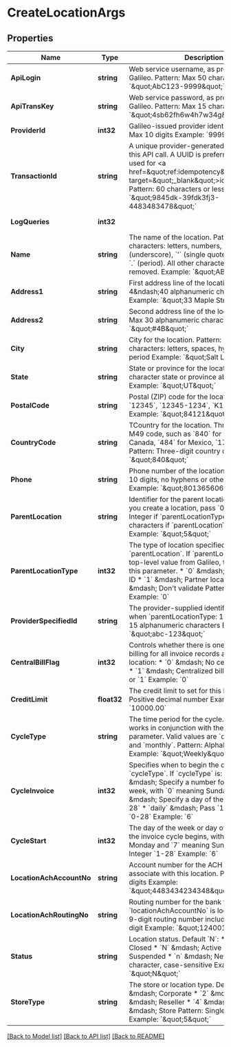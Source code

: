 # CreateLocationArgs

## Properties
Name | Type | Description | Notes
------------ | ------------- | ------------- | -------------
**ApiLogin** | **string** | Web service username, as provided by Galileo. Pattern: Max 50 characters Example: &#x60;\&quot;AbC123-9999\&quot;&#x60; | [optional] [default to AbC123-9999]
**ApiTransKey** | **string** | Web service password, as provided by Galileo. Pattern: Max 15 characters Example: &#x60;\&quot;4sb62fh6w4h7w34g\&quot;&#x60; | [optional] [default to 4sb62fh6w4h7w34g]
**ProviderId** | **int32** | Galileo-issued provider identifier. Pattern: Max 10 digits Example: &#x60;9999&#x60; | [optional] [default to 9999]
**TransactionId** | **string** | A unique provider-generated ID to identify this API call. A UUID is preferred. This value is used for &lt;a href&#x3D;\&quot;ref:idempotency\&quot; target&#x3D;\&quot;_blank\&quot;&gt;idempotency&lt;/a&gt;. Pattern: 60 characters or less Example: &#x60;\&quot;9845dk-39fdk3fj3-4483483478\&quot;&#x60; | [default to 123e4567-e89b-12d3-a456-426614174000]
**LogQueries** | **int32** |  | [optional] [default to LOG_QUERIES.0_]
**Name** | **string** | The name of the location. Pattern: Max 85 characters: letters, numbers, spaces, &#x60;_&#x60; (underscore), &#x60;&#x27;&#x60; (single quote), &#x60;-&#x60; (hyphen), &#x60;.&#x60; (period). All other characters will be removed. Example: &#x60;\&quot;ABC Store 5\&quot;&#x60; | [default to ABC Store 5]
**Address1** | **string** | First address line of the location. Pattern: 4&amp;ndash;40 alphanumeric characters Example: &#x60;\&quot;33 Maple Street\&quot;&#x60; | [default to 33 Maple Street]
**Address2** | **string** | Second address line of the location. Pattern: Max 30 alphanumeric characters Example: &#x60;\&quot;#4B\&quot;&#x60; | [optional] [default to null]
**City** | **string** | City for the location. Pattern: Max 30 characters: letters, spaces, hyphen and period Example: &#x60;\&quot;Salt Lake City\&quot;&#x60; | [default to Salt Lake City]
**State** | **string** | State or province for the location. Pattern: 2-character state or province abbreviation Example: &#x60;\&quot;UT\&quot;&#x60; | [default to UT]
**PostalCode** | **string** | Postal (ZIP) code for the location. Pattern: &#x60;12345&#x60;, &#x60;12345-1234&#x60;, &#x60;K1A-1A1&#x60; Example: &#x60;\&quot;84121\&quot;&#x60; | [default to 84121]
**CountryCode** | **string** | TCountry for the location. Three-digit UN M49 code, such as &#x60;840&#x60; for USA, &#x60;124&#x60; for Canada, &#x60;484&#x60; for Mexico, &#x60;170&#x60; for Colombia. Pattern: Three-digit country code Example: &#x60;\&quot;840\&quot;&#x60; | [optional] [default to null]
**Phone** | **string** | Phone number of the location. Pattern: Exactly 10 digits, no hyphens or other characters Example: &#x60;\&quot;8013656060\&quot;&#x60; | [optional] [default to null]
**ParentLocation** | **string** | Identifier for the parent location. The first time you create a location, pass &#x60;0&#x60;. Pattern: Integer if &#x60;parentLocationType: 0&#x60;; max 15 characters if &#x60;parentLocationType: 1&#x60; Example: &#x60;\&quot;5\&quot;&#x60; | [default to 5]
**ParentLocationType** | **int32** | The type of location specified in &#x60;parentLocation&#x60;. If &#x60;parentLocation&#x60; is the top-level value from Galileo, then pass &#x60;0&#x60; for this parameter. * &#x60;0&#x60; &amp;mdash; Galileo location ID * &#x60;1&#x60; &amp;mdash; Partner location ID * &#x60;2&#x60; &amp;mdash; Don&#x27;t validate  Pattern: &#x60;0&#x60;, &#x60;1&#x60; or &#x60;2&#x60; Example: &#x60;0&#x60; | [default to null]
**ProviderSpecifiedId** | **string** | The provider-supplied identifier for a location, when &#x60;parentLocationType: 1&#x60;. Pattern: Max 15 alphanumeric characters Example: &#x60;\&quot;abc-123\&quot;&#x60; | [optional] [default to null]
**CentralBillFlag** | **int32** | Controls whether there is one centralized billing for all invoice records attached to the location: * &#x60;0&#x60; &amp;mdash; No centralized billing * &#x60;1&#x60; &amp;mdash; Centralized billing  Pattern: &#x60;0&#x60; or &#x60;1&#x60; Example: &#x60;0&#x60; | [optional] [default to null]
**CreditLimit** | **float32** | The credit limit to set for this location. Pattern: Positive decimal number Example: &#x60;10000.00&#x60; | [optional] [default to null]
**CycleType** | **string** | The time period for the cycle. This parameter works in conjunction with the &#x60;cycleInvoice&#x60; parameter. Valid values are &#x60;daily&#x60;, &#x60;weekly&#x60; and &#x60;monthly&#x60;. Pattern: Alphabetic string Example: &#x60;\&quot;Weekly\&quot;&#x60; | [optional] [default to null]
**CycleInvoice** | **int32** | Specifies when to begin the cycle specified in &#x60;cycleType&#x60;. If &#x60;cycleType&#x60; is: * &#x60;weekly&#x60; &amp;mdash; Specify a number for the day of the week, with &#x60;0&#x60; meaning Sunday * &#x60;monthly&#x60; &amp;mdash; Specify a day of the month from &#x60;1-28&#x60; * &#x60;daily&#x60; &amp;mdash; Pass &#x60;1&#x60;  Pattern: Integer &#x60;0-28&#x60; Example: &#x60;6&#x60; | [optional] [default to null]
**CycleStart** | **int32** | The day of the week or day of the month that the invoice cycle begins, with &#x60;1&#x60; meaning Monday and &#x60;7&#x60; meaning Sunday. Pattern: Integer &#x60;1-28&#x60; Example: &#x60;6&#x60; | [optional] [default to null]
**LocationAchAccountNo** | **string** | Account number for the ACH account to associate with this location. Pattern: Max 22 digits Example: &#x60;\&quot;4483434234348\&quot;&#x60; | [optional] [default to null]
**LocationAchRoutingNo** | **string** | Routing number for the bank where &#x60;locationAchAccountNo&#x60; is located. Pattern: 9-digit routing number including the check digit Example: &#x60;\&quot;124001545\&quot;&#x60; | [optional] [default to null]
**Status** | **string** | Location status. Default &#x60;N&#x60;: * &#x60;C&#x60; &amp;mdash; Closed * &#x60;N&#x60; &amp;mdash; Active * &#x60;S&#x60; &amp;mdash; Suspended * &#x60;n&#x60; &amp;mdash; New  Pattern: Single character, case-sensitive Example: &#x60;\&quot;N\&quot;&#x60; | [optional] [default to null]
**StoreType** | **string** | The store or location type. Default &#x60;5&#x60;: * &#x60;1&#x60; &amp;mdash; Corporate * &#x60;2&#x60; &amp;mdash; Chain * &#x60;3&#x60; &amp;mdash; Reseller * &#x60;4&#x60; &amp;mdash; Region * &#x60;5&#x60; &amp;mdash; Store  Pattern: Single digit or &#x60;null&#x60; Example: &#x60;\&quot;5\&quot;&#x60; | [optional] [default to STORE_TYPE.NULL]

[[Back to Model list]](../README.md#documentation-for-models) [[Back to API list]](../README.md#documentation-for-api-endpoints) [[Back to README]](../README.md)

